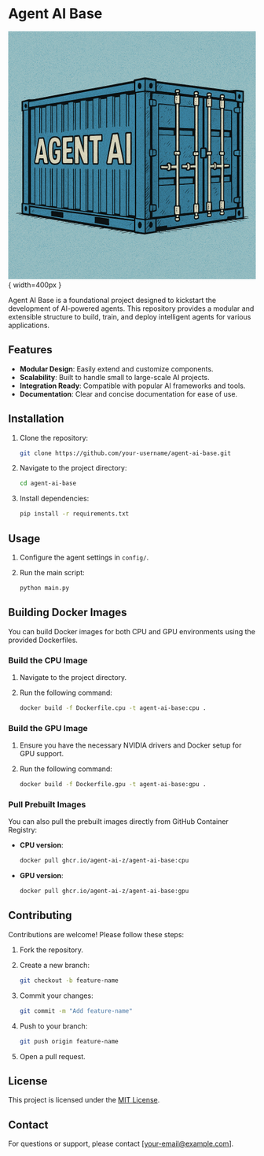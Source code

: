 # Agent AI Base

![agent-ai-base](./agent-ai-base.png){ width=400px }

Agent AI Base is a foundational project designed to kickstart the development of AI-powered agents. This repository provides a modular and extensible structure to build, train, and deploy intelligent agents for various applications.

## Features

- **Modular Design**: Easily extend and customize components.
- **Scalability**: Built to handle small to large-scale AI projects.
- **Integration Ready**: Compatible with popular AI frameworks and tools.
- **Documentation**: Clear and concise documentation for ease of use.

## Installation

1. Clone the repository:

    ```bash
    git clone https://github.com/your-username/agent-ai-base.git
    ```

2. Navigate to the project directory:

    ```bash
    cd agent-ai-base
    ```

3. Install dependencies:

    ```bash
    pip install -r requirements.txt
    ```

## Usage

1. Configure the agent settings in `config/`.
2. Run the main script:

    ```bash
    python main.py
    ```

## Building Docker Images

You can build Docker images for both CPU and GPU environments using the provided Dockerfiles.

### Build the CPU Image

1. Navigate to the project directory.
2. Run the following command:

    ```bash
    docker build -f Dockerfile.cpu -t agent-ai-base:cpu .
    ```

### Build the GPU Image

1. Ensure you have the necessary NVIDIA drivers and Docker setup for GPU support.
2. Run the following command:

    ```bash
    docker build -f Dockerfile.gpu -t agent-ai-base:gpu .
    ```

### Pull Prebuilt Images

You can also pull the prebuilt images directly from GitHub Container Registry:

- **CPU version**:

    ```bash
    docker pull ghcr.io/agent-ai-z/agent-ai-base:cpu
    ```

- **GPU version**:

    ```bash
    docker pull ghcr.io/agent-ai-z/agent-ai-base:gpu
    ```

## Contributing

Contributions are welcome! Please follow these steps:

1. Fork the repository.
2. Create a new branch:

    ```bash
    git checkout -b feature-name
    ```

3. Commit your changes:

    ```bash
    git commit -m "Add feature-name"
    ```

4. Push to your branch:

    ```bash
    git push origin feature-name
    ```
    
5. Open a pull request.

## License

This project is licensed under the [MIT License](LICENSE).

## Contact

For questions or support, please contact [your-email@example.com].
